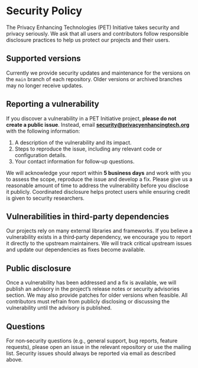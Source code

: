 # Security Policy

The Privacy Enhancing Technologies (PET) Initiative takes security and privacy seriously.  We ask that all users and contributors follow responsible disclosure practices to help us protect our projects and their users.

## Supported versions

Currently we provide security updates and maintenance for the versions on the `main` branch of each repository.  Older versions or archived branches may no longer receive updates.

## Reporting a vulnerability

If you discover a vulnerability in a PET Initiative project, **please do not create a public issue**.  Instead, email **security@privacyenhancingtech.org** with the following information:

1. A description of the vulnerability and its impact.
2. Steps to reproduce the issue, including any relevant code or configuration details.
3. Your contact information for follow‑up questions.

We will acknowledge your report within **5 business days** and work with you to assess the scope, reproduce the issue and develop a fix.  Please give us a reasonable amount of time to address the vulnerability before you disclose it publicly.  Coordinated disclosure helps protect users while ensuring credit is given to security researchers.

## Vulnerabilities in third‑party dependencies

Our projects rely on many external libraries and frameworks.  If you believe a vulnerability exists in a third‑party dependency, we encourage you to report it directly to the upstream maintainers.  We will track critical upstream issues and update our dependencies as fixes become available.

## Public disclosure

Once a vulnerability has been addressed and a fix is available, we will publish an advisory in the project’s release notes or security advisories section.  We may also provide patches for older versions when feasible.  All contributors must refrain from publicly disclosing or discussing the vulnerability until the advisory is published.

## Questions

For non‑security questions (e.g., general support, bug reports, feature requests), please open an issue in the relevant repository or use the mailing list.  Security issues should always be reported via email as described above.